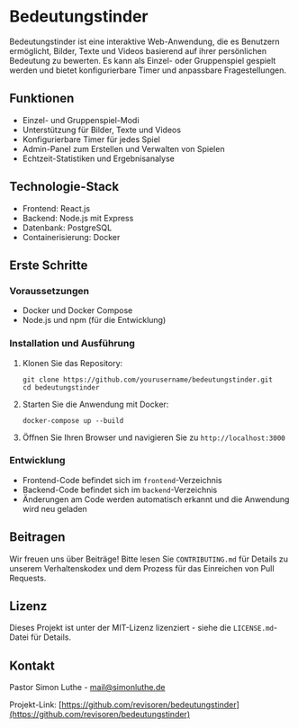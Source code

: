# Bedeutungstinder

Bedeutungstinder ist eine interaktive Web-Anwendung, die es Benutzern ermöglicht, Bilder, Texte und Videos basierend auf ihrer persönlichen Bedeutung zu bewerten. Es kann als Einzel- oder Gruppenspiel gespielt werden und bietet konfigurierbare Timer und anpassbare Fragestellungen.

## Funktionen

- Einzel- und Gruppenspiel-Modi
- Unterstützung für Bilder, Texte und Videos
- Konfigurierbare Timer für jedes Spiel
- Admin-Panel zum Erstellen und Verwalten von Spielen
- Echtzeit-Statistiken und Ergebnisanalyse

## Technologie-Stack

- Frontend: React.js
- Backend: Node.js mit Express
- Datenbank: PostgreSQL
- Containerisierung: Docker

## Erste Schritte

### Voraussetzungen

- Docker und Docker Compose
- Node.js und npm (für die Entwicklung)

### Installation und Ausführung

1. Klonen Sie das Repository:
   ```
   git clone https://github.com/yourusername/bedeutungstinder.git
   cd bedeutungstinder
   ```

2. Starten Sie die Anwendung mit Docker:
   ```
   docker-compose up --build
   ```

3. Öffnen Sie Ihren Browser und navigieren Sie zu `http://localhost:3000`

### Entwicklung

- Frontend-Code befindet sich im `frontend`-Verzeichnis
- Backend-Code befindet sich im `backend`-Verzeichnis
- Änderungen am Code werden automatisch erkannt und die Anwendung wird neu geladen

## Beitragen

Wir freuen uns über Beiträge! Bitte lesen Sie `CONTRIBUTING.md` für Details zu unserem Verhaltenskodex und dem Prozess für das Einreichen von Pull Requests.

## Lizenz

Dieses Projekt ist unter der MIT-Lizenz lizenziert - siehe die `LICENSE.md`-Datei für Details.

## Kontakt

Pastor Simon Luthe - mail@simonluthe.de

Projekt-Link: [https://github.com/revisoren/bedeutungstinder](https://github.com/revisoren/bedeutungstinder)